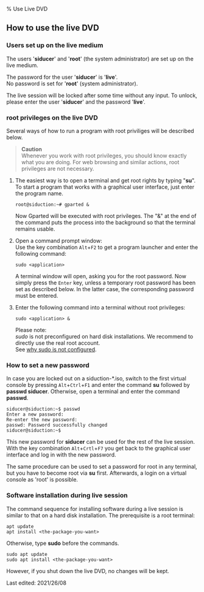 % Use Live DVD

## How to use the live DVD

### Users set up on the live medium

The users '**siducer**' and '**root**' (the system administrator) are set up on the live medium.

The password for the user '**siducer**' is '**live**'.  
No password is set for '**root**' (system administrator).

The live session will be locked after some time without any input. To unlock, please enter the user '**siducer**' and the password '**live**'.

### root privileges on the live DVD

Several ways of how to run a program with root priviliges will be described below.

> **Caution**  
> Whenever you work with root privileges, you should know exactly what you are doing. For web browsing and similar actions, root privileges are not necessary.

1. The easiest way is to open a terminal and get root rights by typing "**su**".  
   To start a program that works with a graphical user interface, just enter the program name. 

   ~~~
   root@siduction:~# gparted &
   ~~~

   Now Gparted will be executed with root privileges. The "&" at the end of the command puts the process into the background so that the terminal remains usable.

2. Open a command prompt window:  
   Use the key combination `Alt`+`F2` to get a program launcher and enter the following command:

   ~~~
   sudo <application>  
   ~~~

   A terminal window will open, asking you for the root password. Now simply press the `Enter` key, unless a temporary root password has been set as described below. In the latter case, the corresponding password must be entered.

3. Enter the following command into a terminal without root privileges:

   ~~~
   sudo <application> &
   ~~~


   Please note:  
   *sudo* is not preconfigured on hard disk installations. We recommend to directly use the real root account.  
See [why sudo is not configured](0701-term-konsole_en.md#work-as-root).

### How to set a new password

In case you are locked out on a siduction-*.iso, switch to the first virtual console by pressing `Alt`+`Ctrl`+`F1` and enter the command **su** followed by **passwd siducer**. Otherwise, open a terminal and enter the command **passwd**.

~~~
siducer@siduction:~$ passwd
Enter a new password:
Re-enter the new password:
passwd: Password successfully changed
siducer@siduction:~$
~~~

This new password for **siducer** can be used for the rest of the live session.  
With the key combination `Alt`+`Crtl`+`F7` you get back to the graphical user interface and log in with the new password.

The same procedure can be used to set a password for root in any terminal, but you have to become root via **su** first. 
Afterwards, a login on a virtual console as 'root' is possible.

### Software installation during live session

The command sequence for installing software during a live session is similar to that on a hard disk installation.
The prerequisite is a root terminal:

~~~
apt update
apt install <the-package-you-want>
~~~

Otherwise, type **sudo** before the commands.

~~~
sudo apt update
sudo apt install <the-package-you-want>
~~~

However, if you shut down the live DVD, no changes will be kept.

<div id="rev">Last edited: 2021/26/08</div>
